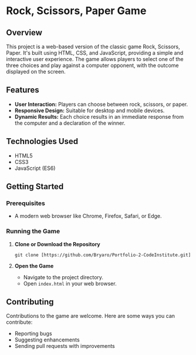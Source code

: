 # Rock, Scissors, Paper Game

## Overview
This project is a web-based version of the classic game Rock, Scissors, Paper. It's built using HTML, CSS, and JavaScript, providing a simple and interactive user experience. The game allows players to select one of the three choices and play against a computer opponent, with the outcome displayed on the screen.

## Features
- **User Interaction:** Players can choose between rock, scissors, or paper.
- **Responsive Design:** Suitable for desktop and mobile devices.
- **Dynamic Results:** Each choice results in an immediate response from the computer and a declaration of the winner.

## Technologies Used
- HTML5
- CSS3
- JavaScript (ES6)

## Getting Started

### Prerequisites
- A modern web browser like Chrome, Firefox, Safari, or Edge.

### Running the Game
1. **Clone or Download the Repository**
    ```
    git clone [https://github.com/Bryaro/Portfolio-2-CodeInstitute.git]
    ```

2. **Open the Game**
    - Navigate to the project directory.
    - Open `index.html` in your web browser.

## Contributing
Contributions to the game are welcome. Here are some ways you can contribute:
- Reporting bugs
- Suggesting enhancements
- Sending pull requests with improvements


